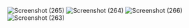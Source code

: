 ![Screenshot (265)](https://user-images.githubusercontent.com/88609808/131216278-3403f84b-887b-4e48-8d50-1f08dc568636.png)
![Screenshot (264)](https://user-images.githubusercontent.com/88609808/131216276-f8f3f281-4977-4026-aa97-2b5e3dc054ab.png)
![Screenshot (266)](https://user-images.githubusercontent.com/88609808/131216280-763122d1-2a41-428a-90a3-8da7bca44861.png)
![Screenshot (263)](https://user-images.githubusercontent.com/88609808/131216281-5361f877-dad2-493c-bf00-a8dac98716e8.png)




